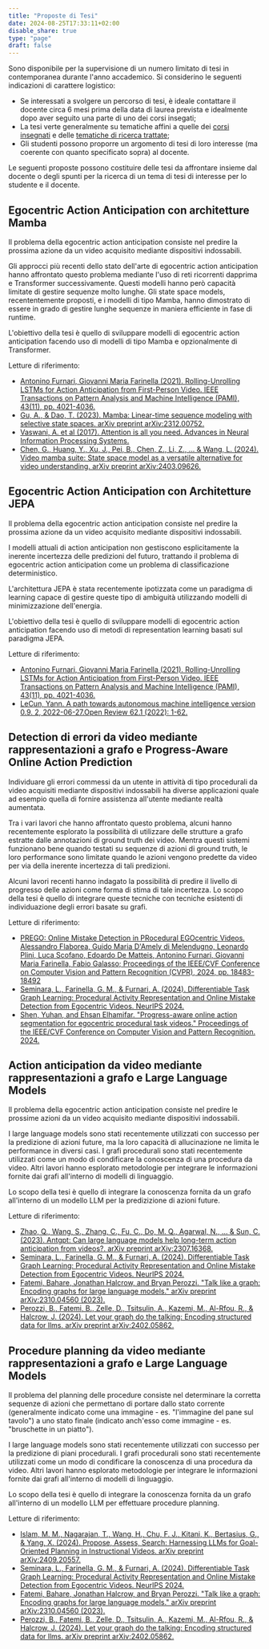 ```yaml
---
title: "Proposte di Tesi"
date: 2024-08-25T17:33:11+02:00
disable_share: true
type: "page"
draft: false
---
```


Sono disponibile per la supervisione di un numero limitato di tesi in contemporanea durante l'anno accademico. Si considerino le seguenti indicazioni di carattere logistico:
* Se interessati a svolgere un percorso di tesi, è ideale contattare il docente circa 6 mesi prima della data di laurea prevista e idealmente dopo aver seguito una parte di uno dei corsi insegati;
* La tesi verte generalmente su tematiche affini a quelle dei <a href="https://antoninofurnari.github.io/teaching/">corsi insegnati</a> e delle <a href="https://antoninofurnari.github.io/research/">tematiche di ricerca trattate</a>;
* Gli studenti possono proporre un argomento di tesi di loro interesse (ma coerente con quanto specificato sopra) al docente.

Le seguenti proposte possono costituire delle tesi da affrontare insieme dal docente o degli spunti per la ricerca di un tema di tesi di interesse per lo studente e il docente.

## Egocentric Action Anticipation con architetture Mamba
Il problema della egocentric action anticipation consiste nel predire la prossima azione da un video acquisito mediante dispositivi indossabili. 

Gli approcci più recenti dello stato dell'arte di egocentric action anticipation hanno affrontato questo problema mediante l'uso di reti ricorrenti dapprima e Transformer successivamente. Questi modelli hanno però capacità limitate di gestire sequenze molto lunghe. Gli state space models, recententemente proposti, e i modelli di tipo Mamba, hanno dimostrato di essere in grado di gestire lunghe sequenze in maniera efficiente in fase di runtime. 

L'obiettivo della tesi è quello di sviluppare modelli di egocentric action anticipation facendo uso di modelli di tipo Mamba e opzionalmente di Transformer.

Letture di riferimento:
* [Antonino Furnari, Giovanni Maria Farinella (2021). Rolling-Unrolling LSTMs for Action Anticipation from First-Person Video. IEEE Transactions on Pattern Analysis and Machine Intelligence (PAMI), 43(11), pp. 4021-4036.](https://arxiv.org/pdf/2005.02190.pdf)
* [Gu, A., & Dao, T. (2023). Mamba: Linear-time sequence modeling with selective state spaces. arXiv preprint arXiv:2312.00752.](https://arxiv.org/pdf/2312.00752)
* [Vaswani, A. et al (2017). Attention is all you need. Advances in Neural Information Processing Systems.](https://arxiv.org/pdf/1706.03762)
* [Chen, G., Huang, Y., Xu, J., Pei, B., Chen, Z., Li, Z., ... & Wang, L. (2024). Video mamba suite: State space model as a versatile alternative for video understanding. arXiv preprint arXiv:2403.09626.](https://arxiv.org/pdf/2403.09626)

## Egocentric Action Anticipation con Architetture JEPA
Il problema della egocentric action anticipation consiste nel predire la prossima azione da un video acquisito mediante dispositivi indossabili. 

I modelli attuali di action anticipation non gestiscono esplicitamente la inerente incertezza delle predizioni del futuro, trattando il problema di egocentric action anticipation come un problema di classificazione deterministico.

L'architettura JEPA è stata recentemente ipotizzata come un paradigma di learning capace di gestire queste tipo di ambiguità utilizzando modelli di minimizzazione dell'energia.

L'obiettivo della tesi è quello di sviluppare modelli di egocentric action anticipation facendo uso di metodi di representation learning basati sul paradigma JEPA.

Letture di riferimento:
* [Antonino Furnari, Giovanni Maria Farinella (2021). Rolling-Unrolling LSTMs for Action Anticipation from First-Person Video. IEEE Transactions on Pattern Analysis and Machine Intelligence (PAMI), 43(11), pp. 4021-4036.](https://arxiv.org/pdf/2005.02190.pdf)
* [LeCun, Yann. A path towards autonomous machine intelligence version 0.9. 2, 2022-06-27.Open Review 62.1 (2022): 1-62.](https://openreview.net/pdf?id=BZ5a1r-kVsf)

## Detection di errori da video mediante rappresentazioni a grafo e Progress-Aware Online Action Prediction
Individuare gli errori commessi da un utente in attività di tipo procedurali da video acquisiti mediante dispositivi indossabili ha diverse applicazioni quale ad esempio quella di fornire assistenza all'utente mediante realtà aumentata.

Tra i vari lavori che hanno affrontato questo problema, alcuni hanno recentemente esplorato la possibilità di utilizzare delle strutture a grafo estratte dalle annotazioni di ground truth dei video. Mentra questi sistemi funzionano bene quando testati su sequenze di azioni di ground truth, le loro performance sono limitate quando le azioni vengono predette da video per via della inerente incertezza di tali predizioni.

Alcuni lavori recenti hanno indagato la possibilità di predire il livello di progresso delle azioni come forma di stima di tale incertezza. Lo scopo della tesi è quello di integrare queste tecniche con tecniche esistenti di individuazione degli errori basate su grafi.

Letture di riferimento:
* [PREGO: Online Mistake Detection in PRocedural EGOcentric Videos. Alessandro Flaborea, Guido Maria D'Amely di Melendugno, Leonardo Plini, Luca Scofano, Edoardo De Matteis, Antonino Furnari, Giovanni Maria Farinella, Fabio Galasso; Proceedings of the IEEE/CVF Conference on Computer Vision and Pattern Recognition (CVPR), 2024, pp. 18483-18492](https://openaccess.thecvf.com/content/CVPR2024/papers/Flaborea_PREGO_Online_Mistake_Detection_in_PRocedural_EGOcentric_Videos_CVPR_2024_paper.pdf)
* [Seminara, L., Farinella, G. M., & Furnari, A. (2024). Differentiable Task Graph Learning: Procedural Activity Representation and Online Mistake Detection from Egocentric Videos. NeurIPS 2024.](https://arxiv.org/pdf/2406.01486)
* [Shen, Yuhan, and Ehsan Elhamifar. "Progress-aware online action segmentation for egocentric procedural task videos." Proceedings of the IEEE/CVF Conference on Computer Vision and Pattern Recognition. 2024.](https://openaccess.thecvf.com/content/CVPR2024/papers/Shen_Progress-Aware_Online_Action_Segmentation_for_Egocentric_Procedural_Task_Videos_CVPR_2024_paper.pdf)

## Action anticipation da video mediante rappresentazioni a grafo e Large Language Models
Il problema della egocentric action anticipation consiste nel predire le prossime azioni da un video acquisito mediante dispositivi indossabili. 

I large language models sono stati recentemente utilizzati con successo per la predizione di azioni future, ma la loro capacità di allucinazione ne limita le performance in diversi casi. I grafi procedurali sono stati recentemente utilizzati come un modo di condificare la conoscenza di una procedura da video. Altri lavori hanno esplorato metodologie per integrare le informazioni fornite dai grafi all'interno di modelli di linguaggio.

Lo scopo della tesi è quello di integrare la conoscenza fornita da un grafo all'interno di un modello LLM per la predizizione di azioni future.

Letture di riferimento:
* [Zhao, Q., Wang, S., Zhang, C., Fu, C., Do, M. Q., Agarwal, N., ... & Sun, C. (2023). Antgpt: Can large language models help long-term action anticipation from videos?. arXiv preprint arXiv:2307.16368.](https://arxiv.org/pdf/2307.16368)
* [Seminara, L., Farinella, G. M., & Furnari, A. (2024). Differentiable Task Graph Learning: Procedural Activity Representation and Online Mistake Detection from Egocentric Videos. NeurIPS 2024.](https://arxiv.org/pdf/2406.01486)
* [Fatemi, Bahare, Jonathan Halcrow, and Bryan Perozzi. "Talk like a graph: Encoding graphs for large language models." arXiv preprint arXiv:2310.04560 (2023).](https://arxiv.org/pdf/2310.04560)
* [Perozzi, B., Fatemi, B., Zelle, D., Tsitsulin, A., Kazemi, M., Al-Rfou, R., & Halcrow, J. (2024). Let your graph do the talking: Encoding structured data for llms. arXiv preprint arXiv:2402.05862.](https://arxiv.org/pdf/2402.05862)

## Procedure planning da video mediante rappresentazioni a grafo e Large Language Models
Il problema del planning delle procedure consiste nel determinare la corretta sequenze di azioni che permettano di portare dallo stato corrente (generalmente indicato come una immagine - es. "l'immagine del pane sul tavolo") a uno stato finale (indicato anch'esso come immagine - es. "bruschette in un piatto").

I large language models sono stati recentemente utilizzati con successo per la predizione di piani procedurali. I grafi procedurali sono stati recentemente utilizzati come un modo di condificare la conoscenza di una procedura da video. Altri lavori hanno esplorato metodologie per integrare le informazioni fornite dai grafi all'interno di modelli di linguaggio.

Lo scopo della tesi è quello di integrare la conoscenza fornita da un grafo all'interno di un modello LLM per effettuare procedure planning.

Letture di riferimento:
* [Islam, M. M., Nagarajan, T., Wang, H., Chu, F. J., Kitani, K., Bertasius, G., & Yang, X. (2024). Propose, Assess, Search: Harnessing LLMs for Goal-Oriented Planning in Instructional Videos. arXiv preprint arXiv:2409.20557.](https://arxiv.org/pdf/2409.20557?)
* [Seminara, L., Farinella, G. M., & Furnari, A. (2024). Differentiable Task Graph Learning: Procedural Activity Representation and Online Mistake Detection from Egocentric Videos. NeurIPS 2024.](https://arxiv.org/pdf/2406.01486)
* [Fatemi, Bahare, Jonathan Halcrow, and Bryan Perozzi. "Talk like a graph: Encoding graphs for large language models." arXiv preprint arXiv:2310.04560 (2023).](https://arxiv.org/pdf/2310.04560)
* [Perozzi, B., Fatemi, B., Zelle, D., Tsitsulin, A., Kazemi, M., Al-Rfou, R., & Halcrow, J. (2024). Let your graph do the talking: Encoding structured data for llms. arXiv preprint arXiv:2402.05862.](https://arxiv.org/pdf/2402.05862)

